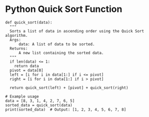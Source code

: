 # Python Quick Sort Function

    def quick_sort(data):
      """
      Sorts a list of data in ascending order using the Quick Sort algorithm.
      Args:
          data: A list of data to be sorted.
      Returns:
          A new list containing the sorted data.
      """
      if len(data) <= 1:
        return data
      pivot = data[0]
      left = [i for i in data[1:] if i <= pivot]
      right = [i for i in data[1:] if i > pivot]
    
      return quick_sort(left) + [pivot] + quick_sort(right)
    
    # Example usage
    data = [8, 3, 1, 4, 2, 7, 6, 5]
    sorted_data = quick_sort(data)
    print(sorted_data)  # Output: [1, 2, 3, 4, 5, 6, 7, 8]
